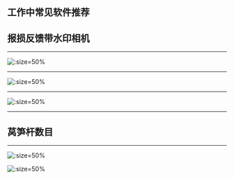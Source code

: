 
## 工作中常见软件推荐


## 报损反馈带水印相机

---------

![](https://gitcode.net/GaloisField/WORKFLOWS4COMPANY/-/raw/master/resources/pic/common/软件反馈今日相机.jpeg  ':size=50%')


------

![](https://gitcode.net/GaloisField/WORKFLOWS4COMPANY/-/raw/master/resources/pic/common/软件反馈马克相机.jpeg ':size=50%')

-------

![](https://gitcode.net/GaloisField/WORKFLOWS4COMPANY/-/raw/master/resources/pic/common/软件反馈水印时间打卡拍照.jpeg ':size=50%')

------------

## 莴笋杆数目

------------


![](https://gitcode.net/GaloisField/WORKFLOWS4COMPANY/-/raw/master/resources/pic/common/软件计数.jpeg ':size=50%')


![](https://gitcode.net/GaloisField/WORKFLOWS4COMPANY/-/raw/master/resources/pic/common/软件计数莴笋杆.jpeg ':size=50%')
